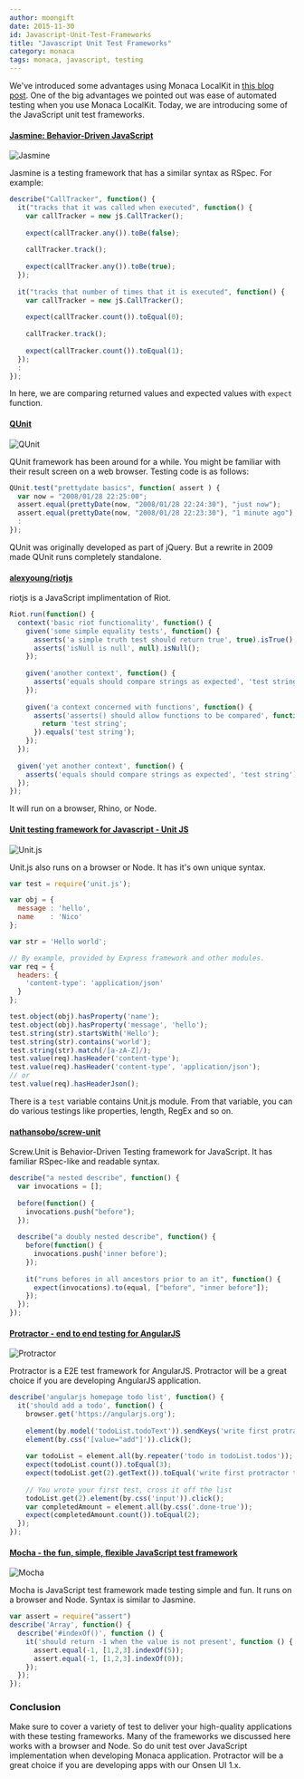 ```yaml
---
author: moongift 
date: 2015-11-30
id: Javascript-Unit-Test-Frameworks
title: "Javascript Unit Test Frameworks"
category: monaca
tags: monaca, javascript, testing
---
```



We've introduced some advantages using Monaca LocalKit in [this blog post]().
One of the big advantages we pointed out was ease of automated testing when you use Monaca LocalKit.
Today, we are introducing some of the JavaScript unit test frameworks.


<!-- more -->



#### [Jasmine: Behavior-Driven JavaScript](http://jasmine.github.io/)

![Jasmine](/blog/content/images/2015/Nov/monaca-javascript-test-frameworks-1.png)

Jasmine is a testing framework that has a similar syntax as RSpec. For example:

```javascript
describe("CallTracker", function() {
  it("tracks that it was called when executed", function() {
    var callTracker = new j$.CallTracker();
 
    expect(callTracker.any()).toBe(false);
 
    callTracker.track();
 
    expect(callTracker.any()).toBe(true);
  });
 
  it("tracks that number of times that it is executed", function() {
    var callTracker = new j$.CallTracker();
 
    expect(callTracker.count()).toEqual(0);
 
    callTracker.track();
 
    expect(callTracker.count()).toEqual(1);
  });
  :
});
```

In here, we are comparing returned values and expected values with `expect` function.

#### [QUnit](https://qunitjs.com/)


![QUnit](/blog/content/images/2015/Nov/monaca-javascript-test-frameworks-2.png)

QUnit framework has been around for a while. You might be familiar with their result screen on a web browser.
Testing code is as follows:


```javascript
QUnit.test("prettydate basics", function( assert ) {
  var now = "2008/01/28 22:25:00";
  assert.equal(prettyDate(now, "2008/01/28 22:24:30"), "just now");
  assert.equal(prettyDate(now, "2008/01/28 22:23:30"), "1 minute ago");
  :
});
```

QUnit was originally developed as part of jQuery. But a rewrite in 2009 made QUnit runs completely standalone.

#### [alexyoung/riotjs](https://github.com/alexyoung/riotjs)

riotjs is a JavaScript implimentation of Riot.

```javascript
Riot.run(function() {
  context('basic riot functionality', function() {
    given('some simple equality tests', function() {
      asserts('a simple truth test should return true', true).isTrue();
      asserts('isNull is null', null).isNull();
    });
 
    given('another context', function() {
      asserts('equals should compare strings as expected', 'test string').equals('test string');
    });
 
    given('a context concerned with functions', function() {
      asserts('asserts() should allow functions to be compared', function() {
        return 'test string';
      }).equals('test string');
    });
  });
 
  given('yet another context', function() {
    asserts('equals should compare strings as expected', 'test string').equals('test string');
  });
});
```

It will run on a browser, Rhino, or Node.


#### [Unit testing framework for Javascript - Unit JS](http://unitjs.com/)

![Unit.js](/blog/content/images/2015/Nov/monaca-javascript-test-frameworks-3.png)


Unit.js also runs on a browser or Node. It has it's own unique syntax.


```javascript
var test = require('unit.js');

var obj = {
  message : 'hello',
  name    : 'Nico'
};

var str = 'Hello world';

// By example, provided by Express framework and other modules.
var req = {
  headers: {
    'content-type': 'application/json'
  }
};

test.object(obj).hasProperty('name');
test.object(obj).hasProperty('message', 'hello');
test.string(str).startsWith('Hello');
test.string(str).contains('world');
test.string(str).match(/[a-zA-Z]/);
test.value(req).hasHeader('content-type');
test.value(req).hasHeader('content-type', 'application/json');
// or
test.value(req).hasHeaderJson();
```

There is a `test` variable contains Unit.js module. From that variable, you can do various testings like properties, length, RegEx and so on.


#### [nathansobo/screw-unit](https://github.com/nathansobo/screw-unit)

Screw.Unit is Behavior-Driven Testing framework for JavaScript.  It has familiar RSpec-like and readable syntax.


```javascript
describe("a nested describe", function() {
  var invocations = [];
 
  before(function() {
    invocations.push("before");
  });
 
  describe("a doubly nested describe", function() {
    before(function() {
      invocations.push('inner before');
    });
 
    it("runs befores in all ancestors prior to an it", function() {
      expect(invocations).to(equal, ["before", "inner before"]);
    });
  });
});
```

#### [Protractor - end to end testing for AngularJS](http://www.protractortest.org/#/)


![Protractor](/blog/content/images/2015/Nov/monaca-javascript-test-frameworks-4.png)

Protractor is a E2E test framework for AngularJS. Protractor will be a great choice if you are developing AngularJS application.


```javascript
describe('angularjs homepage todo list', function() {
  it('should add a todo', function() {
    browser.get('https://angularjs.org');
 
    element(by.model('todoList.todoText')).sendKeys('write first protractor test');
    element(by.css('[value="add"]')).click();
 
    var todoList = element.all(by.repeater('todo in todoList.todos'));
    expect(todoList.count()).toEqual(3);
    expect(todoList.get(2).getText()).toEqual('write first protractor test');
 
    // You wrote your first test, cross it off the list
    todoList.get(2).element(by.css('input')).click();
    var completedAmount = element.all(by.css('.done-true'));
    expect(completedAmount.count()).toEqual(2);
  });
});
```

#### [Mocha - the fun, simple, flexible JavaScript test framework](http://mochajs.org/)

![Mocha](/blog/content/images/2015/Nov/monaca-javascript-test-frameworks-5.png)

Mocha is JavaScript test framework made testing simple and fun. It runs on a browser and Node. Syntax is similar to Jasmine.


```javascript
var assert = require("assert")
describe('Array', function() {
  describe('#indexOf()', function () {
    it('should return -1 when the value is not present', function () {
      assert.equal(-1, [1,2,3].indexOf(5));
      assert.equal(-1, [1,2,3].indexOf(0));
    });
  });
});
```

### Conclusion

Make sure to cover a variety of test to deliver your high-quality applications with these testing frameworks.
Many of the frameworks we discussed here works with a browser and Node. So do unit test over JavaScript implementation  when developing Monaca application.
Protractor will be a great choice if you are developing apps with our Onsen UI 1.x. 
